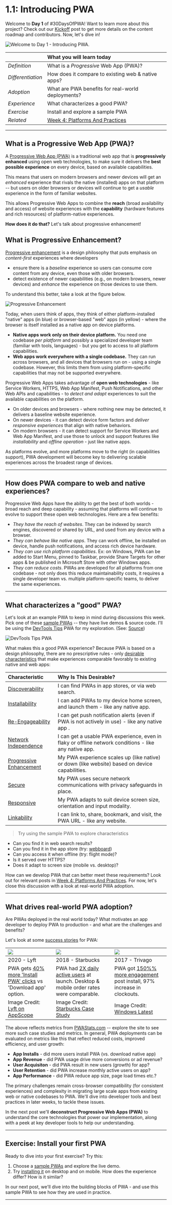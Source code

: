 # 1.1: Introducing PWA

Welcome to **Day 1** of #30DaysOfPWA! Want to learn more about this project? Check out our [Kickoff](../kickoff.md) post to get more details on the content roadmap and contributors. Now, let's dive in!

![Welcome to Day 1 - Introducing PWA.](_media/day-01.jpg)


|  | What you will learn today |
|:--- |:---|
| _Definition_ | What is a _Progressive_ Web App (PWA)? |
| _Differentiation_ | How does it compare to existing web & native apps? |
| _Adoption_ | What are PWA benefits for real-world deployments? |
| _Experience_ | What characterizes a good PWA? |
| _Exercise_ | Install and explore a sample PWA |
| _Related_ |[Week 4: Platforms And Practices](../platforms-practices) |

---

## What is a Progressive Web App (PWA)?

A [Progressive Web App (PWA)](https://docs.microsoft.com/en-us/microsoft-edge/progressive-web-apps-chromium/) is a traditional web app that is **progressively enhanced** using open web technologies, to make sure it delivers the **best possible experience** on every device, based on available capabilities.

This means that users on modern browsers and newer devices will get an _enhanced_ experience that rivals the native (installed) apps on that platform -- but users on older browsers or devices will continue to get a _usable_ experience in the form of familiar websites.

This allows Progressive Web Apps to combine the **reach** (broad availability and access) of website experiences with the **capability** (hardware features and rich resources) of platform-native experiences. 

**How does it do that?** Let's talk about progressive enhancement!

## What is Progressive Enhancement?
 
[Progressive enhancement](https://alistapart.com/article/understandingprogressiveenhancement) is a design philosophy that puts emphasis on _content-first_ experiences where developers
 * ensure there is a _baseline_ experience so users can consume core content from any device, even those with older browsers.
 * detect existence of newer capabilities (e.g., on modern browsers, newer devices) and _enhance_ the experience on those devices to use them.

To understand this better, take a look at the figure below.

![Progressive Enhancement](_media/progressive.png)

Today, when users think of apps, they think of either platform-installed "native" apps (in blue) or browser-based "web" apps (in yellow) - where the browser is itself installed as a native app on device platforms. 

 * **Native apps work only on their device platform.** You need one codebase _per platform_ and possibly a specialized developer team (familiar with tools, languages) - but you get to access to all platform capabilities.
 * **Web apps work everywhere with a single codebase.** They can run across browsers, and all devices that browsers run on - using a single codebase. However, this limits them from using platform-specific capabilities that may not be supported everywhere.

Progressive Web Apps takes advantage of **open web technologies** - like Service Workers, HTTPS, Web App Manifest, Push Notifications, and other Web APIs and capabilities - to _detect and adapt_ experiences to suit the available capabilities on the platform.
 * On older devices and browsers - where nothing new may be  detected, it delivers a baseline website experience.
 * On newer devices - it can detect device form factors and *deliver responsive experiences* that align with native behaviors.
 * On modern browsers - it can detect support for Service Workers and Web App Manifest, and use those to unlock and support features like _installability_ and _offline operation_ - just like native apps.

As platforms evolve, and more platforms move to the right (in capabilities support), PWA development will become key to delivering scalable experiences across the broadest range of devices.

---

## How does PWA compare to web and native experiences?

Progressive Web Apps have the ability to get the best of both worlds - broad reach and deep capability - assuming that platforms will continue to evolve to support these open web technologies. Here are a few benefits:

 * _They have the reach of websites_. They can be indexed by search engines, discovered or shared by URL, and used from any device with a browser.
 * _They can behave like native apps_. They can work offline, be installed on device, handle push notifications, and access rich device hardware.
 * _They can use rich platform capabilities_. Ex: on Windows, PWA can be added to Start Menu, pinned to Taskbar, provide Share Targets for other apps & be published in Microsoft Store with other Windows apps.
 * _They can reduce costs_. PWAs are developed for all platforms from one codebase - not only does this reduce maintainability costs, it requires a single developer team vs. multiple platform-specific teams, to deliver the same experiences.

---

## What characterizes a "good" PWA?

Let's look at an example PWA to keep in mind during discussions this week. Pick one of these [sample PWAs](https://docs.microsoft.com/en-us/microsoft-edge/progressive-web-apps-chromium/demo-pwas) -- they have live demos & source code. I'll be using the [DevTools Tips](https://devtoolstips.org) PWA for my exploration. (See: [Source](https://github.com/captainbrosset/devtools-tips))

![DevTools Tips PWA](_media/devtooltips.png)

What makes this a good PWA experience? Because PWA is based on a design philosophy, there are no prescriptive rules - only [desirable characteristics](https://docs.microsoft.com/en-us/microsoft-edge/progressive-web-apps-chromium/#characteristics-of-a-progressive-web-app-pwa) that make experiences comparable favorably to existing native and web apps:

| Characteristic | Why Is This Desirable? |
|:---|:---|
|[Discoverability](https://developer.mozilla.org/en-US/docs/Web/Progressive_web_apps/Introduction#discoverability) | I can find PWAs in app stores, or via web search. |
| [Installability](https://developer.mozilla.org/en-US/docs/Web/Progressive_web_apps/Introduction#installability) | I can add PWAs to my device home screen, and launch them - like any native app. |
| [Re-Engageability](https://developer.mozilla.org/en-US/docs/Web/Progressive_web_apps/Introduction#re-engageability)| I can get push notification alerts (even if PWA is not actively in use) - like any native app . |
| [Network Independence](https://developer.mozilla.org/en-US/docs/Web/Progressive_web_apps/Introduction#network_independence) | I can get a usable PWA experience, even in flaky or offline network conditions - like any native app. |
| [Progressive Enhancement](https://developer.mozilla.org/en-US/docs/Web/Progressive_web_apps/Introduction#progressive_enhancement_support) | My PWA experience scales up (like native) or down (like website) based on device capabilities. |
| [Secure](https://developer.mozilla.org/en-US/docs/Web/Progressive_web_apps/Introduction#secure) | My PWA uses secure network communications with privacy safeguards in place. |
| [Responsive](https://developer.mozilla.org/en-US/docs/Web/Progressive_web_apps/Introduction#responsiveness) | My PWA adapts to suit device screen size, orientation and input modality. |
| [Linkability](https://developer.mozilla.org/en-US/docs/Web/Progressive_web_apps/Introduction#linkability) | I can link to, share, bookmark, and visit, the PWA URL - like any website. |

> Try using the sample PWA to explore characteristics 

 * Can you find it in web search results? 
 * Can you find it in the app store (try: [webboard](https://www.microsoft.com/en-us/p/webboard/9p53q9bf3mv6))
 * Can you access it when offline (try: flight mode)? 
 * Is it served over HTTPS? 
 * Does it adapt to screen size (mobile vs. desktop)? 

How can we develop PWA that can better meet these requirements? Look out for relevant posts in [Week 4: Platforms And Practices](../platforms-practices). For now, let's close this discussion with a look at real-world PWA adoption. 

---

## What drives real-world PWA adoption?

Are PWAs deployed in the real world today? What motivates an app developer to deploy PWA to production - and what are the challenges and benefits?

Let's look at some [success stories](https://docs.microsoft.com/en-us/microsoft-edge/progressive-web-apps-chromium/#success-stories) for PWA:

|![](_media/pwa-lyft.png) | ![](_media/pwa-starbucks.jpeg)|![](_media/pwa-trivago.jpeg) |
|:---|:---|:---|
|2020 - Lyft | 2018 - Starbucks | 2017 - Trivago |
| PWA gets [40% more 'Install PWA' clicks](https://twitter.com/ebidel/status/1445425210119704578)  vs 'Download app' option.  | PWA had [2X daily active users](https://twitter.com/davidbrunelle/status/993960071406080000) at launch. Desktop & mobile order rates were comparable.| PWA got [150%% more engagement](https://twitter.com/ebidel/status/1445425210119704578) post install, 97% increase in clockouts. |
| Image Credit: <br/> [Lyft on AppScope](https://appsco.pe/app/lyft) |Image Credit: <br/> [Starbucks Case Study](https://formidable.com/work/starbucks-progressive-web-app/) | Image Credit: <br/> [Windows Latest](https://www.windowslatest.com/2018/04/30/trivago-pushes-its-official-pwa-app-to-the-microsoft-store/)|

The above reflects metrics from [PWAStats.com](https://pwastats.com/) -- explore the site to see more such case studies and metrics. In general, PWA deployments can be evaluated on metrics like this that reflect reduced costs, improved efficiency, and user growth:

 * **App Installs** - did more users install PWA (vs. download native app)
 * **App Revenue** - did PWA usage drive more conversions or ad revenue?
 * **User Acquisiton** - did PWA result in new users (growth) for app?
 * **User Retention** - did PWA increase monthly active users on app?
 * **App Performance** - did PWA reduce app size, page load times etc.? 

The primary challenges remain cross-browser compatibility (for consistent experiences) and complexity in migrating large scale apps from existing web or native codebases to PWA. We'll dive into developer tools and best practices in later weeks, to tackle these issues.

In the next post we'll **deconstruct Progressive Web Apps (PWA)** to understand the core technologies that power our implementation, along with a peek at key developer tools to help our understanding.

---

## Exercise: Install your first PWA

Ready to dive into your first exercise? Try this: 
 1. Choose a [sample PWAs](https://docs.microsoft.com/en-us/microsoft-edge/progressive-web-apps-chromium/demo-pwas) and explore the live demo.
 2. Try [installing it](https://docs.microsoft.com/en-us/microsoft-edge/progressive-web-apps-chromium/ux#installing-a-pwa)  on desktop and on mobile. How does the experience differ? How is it similar?

In our next post, we'll dive into the building blocks of PWA - and use this sample PWA to see how they are used in practice.


---
